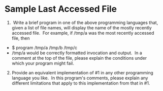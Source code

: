 Sample Last Accessed File
=========================

1.  Write a brief program in one of the above programming languages that, given a list of file names, will display the name of the mostly recently accessed file.  For example, if /tmp/a was the most recently accessed file, then
- $ program /tmp/a /tmp/b /tmp/c
- /tmp/a
would be correctly formatted invocation and output.  In a comment at the top of the file, please explain the conditions under which your program might fail.
2. Provide an equivalent implementation of #1 in any other programming language you like.  In this program's comments, please explain any different limitations that apply to this implementation from that in #1.